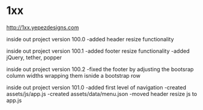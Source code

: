 # 1xx
http://1xx.yepezdesigns.com

inside out project version 100.0
	-added header resize functionality
	
inside out project version 100.1
	-added footer resize functionality
	-added jQuery, tether, popper
	
inside out project version 100.2
	-fixed the footer by adjusting the bootsrap column widths wrapping them isnide a bootstrap row
	

inside out project version 101.0
	-added first level of navigation
	-created assets/js/app.js
	-created assets/data/menu.json
	-moved header resize js to app.js

